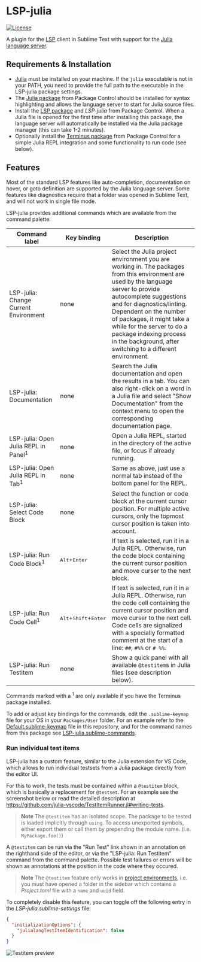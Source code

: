 # LSP-julia

[![License](https://img.shields.io/github/license/sublimelsp/LSP-julia)](https://github.com/sublimelsp/LSP-julia/blob/master/LICENSE)

A plugin for the [LSP](https://packagecontrol.io/packages/LSP) client in Sublime Text with support for the [Julia language server](https://github.com/julia-vscode/LanguageServer.jl).

## Requirements & Installation

* [Julia](https://julialang.org/) must be installed on your machine.
  If the `julia` executable is not in your PATH, you need to provide the full path to the executable in the LSP-julia package settings.
* The [Julia package](https://packagecontrol.io/packages/Julia) from Package Control should be installed for syntax highlighting and allows the language server to start for Julia source files.
* Install the [LSP package](https://packagecontrol.io/packages/LSP) and *LSP-julia* from Package Control.
  When a Julia file is opened for the first time after installing this package, the language server will automatically be installed via the Julia package manager (this can take 1-2 minutes).
* Optionally install the [Terminus package](https://packagecontrol.io/packages/Terminus) from Package Control for a simple Julia REPL integration and some functionality to run code (see below).

## Features

Most of the standard LSP features like auto-completion, documentation on hover, or goto definition are supported by the Julia language server.
Some features like diagnostics require that a folder was opened in Sublime Text, and will not work in single file mode.

LSP-julia provides additional commands which are available from the command palette:

| Command label | Key binding | Description |
| ------------- | ----------- | ----------- |
| LSP-julia: Change Current Environment | none | Select the Julia project environment you are working in. The packages from this environment are used by the language server to provide autocomplete suggestions and for diagnostics/linting. Dependent on the number of packages, it might take a while for the server to do a package indexing process in the background, after switching to a different environment. |
| LSP-julia: Documentation | none | Search the Julia documentation and open the results in a tab. You can also right-click on a word in a Julia file and select "Show Documentation" from the context menu to open the corresponding documentation page. |
| LSP-julia: Open Julia REPL in Panel<sup>1</sup> | none | Open a Julia REPL, started in the directory of the active file, or focus if already running. |
| LSP-julia: Open Julia REPL in Tab<sup>1</sup> | none | Same as above, just use a normal tab instead of the bottom panel for the REPL. |
| LSP-julia: Select Code Block | none | Select the function or code block at the current cursor position. For multiple active cursors, only the topmost cursor position is taken into account. |
| LSP-julia: Run Code Block<sup>1</sup> | <kbd>Alt</kbd>+<kbd>Enter</kbd> | If text is selected, run it in a Julia REPL. Otherwise, run the code block containing the current cursor position and move curser to the next block. |
| LSP-julia: Run Code Cell<sup>1</sup> | <kbd>Alt</kbd>+<kbd>Shift</kbd>+<kbd>Enter</kbd> | If text is selected, run it in a Julia REPL. Otherwise, run the code cell containing the current cursor position and move curser to the next cell. Code cells are signalized with a specially formatted comment at the start of a line: `##`, `#%%` or `# %%`. |
| LSP-julia: Run Testitem | none | Show a quick panel with all available `@testitem`s in Julia files (see description below). |

Commands marked with a <sup>1</sup> are only available if you have the Terminus package installed.

To add or adjust key bindings for the commands, edit the `.sublime-keymap` file for your OS in your `Packages/User` folder.
For an example refer to the [Default.sublime-keymap](Default.sublime-keymap) file in this repository, and for the command names from this package see [LSP-julia.sublime-commands](LSP-julia.sublime-commands).

### Run individual test items

LSP-julia has a custom feature, similar to the Julia extension for VS Code, which allows to run individual testsets from a Julia package directly from the editor UI.

For this to work, the tests must be contained within a `@testitem` block, which is basically a replacement for `@testset`.
For an example see the screenshot below or read the detailed description at https://github.com/julia-vscode/TestItemRunner.jl#writing-tests.

> **Note**
> The `@testitem` has an isolated scope. The package to be tested is loaded implicitly through `using`. To access unexported symbols, either export them or call them by prepending the module name. (i.e. `MyPackage.foo()`)

A `@testitem` can be run via the "Run Test" link shown in an annotation on the righthand side of the editor, or via the "LSP-julia: Run Testitem" command from the command palette.
Possible test failures or errors will be shown as annotations at the position in the code where they occured.

> **Note**
> The `@testitem` feature only works in [project environments](https://docs.julialang.org/en/v1/manual/code-loading/#Project-environments), i.e. you must have opened a folder in the sidebar which contains a *Project.toml* file with a `name` and `uuid` field.

To completely disable this feature, you can toggle off the following entry in the *LSP-julia.sublime-settings* file:
```json
{
  "initializationOptions": {
    "julialangTestItemIdentification": false
  }
}
```

![Testitem preview](img/testitem.png)
